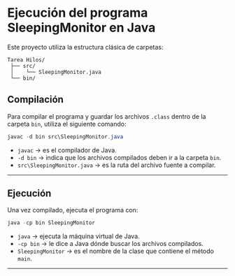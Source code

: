 # Ejecución del programa SleepingMonitor en Java

Este proyecto utiliza la estructura clásica de carpetas:

```
Tarea Hilos/
 ├── src/
 │    └── SleepingMonitor.java
 └── bin/
```

## Compilación

Para compilar el programa y guardar los archivos `.class` dentro de la carpeta `bin`, utiliza el siguiente comando:

```powershell
javac -d bin src\SleepingMonitor.java
```

- `javac` → es el compilador de Java.  
- `-d bin` → indica que los archivos compilados deben ir a la carpeta `bin`.  
- `src\SleepingMonitor.java` → es la ruta del archivo fuente a compilar.

---

## Ejecución

Una vez compilado, ejecuta el programa con:

```powershell
java -cp bin SleepingMonitor
```

- `java` → ejecuta la máquina virtual de Java.  
- `-cp bin` → le dice a Java dónde buscar los archivos compilados.  
- `SleepingMonitor` → es el nombre de la clase que contiene el método `main`.

---

